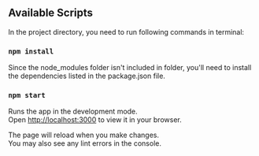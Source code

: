 ## Available Scripts

In the project directory, you need to run following commands in terminal:

### `npm install`
Since the node_modules folder isn't included in folder, you'll need to install the dependencies listed in the package.json file.

### `npm start`

Runs the app in the development mode.\
Open [http://localhost:3000](http://localhost:3000) to view it in your browser.

The page will reload when you make changes.\
You may also see any lint errors in the console.
